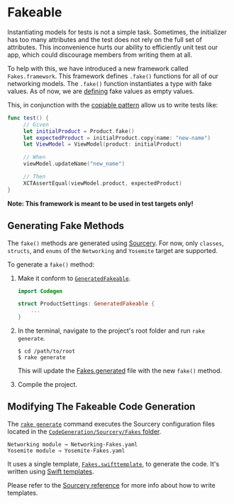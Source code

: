 # Fakeable

Instantiating models for tests is not a simple task. Sometimes, the initializer has too many attributes and the test does not rely on the full set of attributes.
This inconvenience hurts our ability to efficiently unit test our app, which could discourage members from writing them at all.

To help with this, we have introduced a new framework called `Fakes.framework`. This framework defines `.fake()` functions for all of our networking models.
The `.fake()` function instantiates a type with fake values. As of now, we are [defining](https://github.com/woocommerce/woocommerce-ios/blob/trunk/Fakes/Fakes/Fake.swift) fake values as empty values.

This, in conjunction with the [copiable pattern](https://github.com/woocommerce/woocommerce-ios/blob/trunk/docs/copiable.md) allow us to write tests like:

```swift
func test() {
     // Given
     let initialProduct = Product.fake()
     let expectedProduct = initialProduct.copy(name: "new-name")
     let ViewModel = ViewModel(product: initialProduct)

     // When
     viewModel.updateName("new_name")

     // Then
     XCTAssertEqual(viewModel.product, expectedProduct)
}
```

**Note: This framework is meant to be used in test targets only!**


## Generating Fake Methods

The `fake()` methods are generated using [Sourcery](https://github.com/krzysztofzablocki/Sourcery). For now, only `classes`, `structs`, and `enums` of the `Networking` and `Yosemite` target are supported.

To generate a `fake()` method:

1. Make it conform to [`GeneratedFakeable`](../CodeGeneration/Sources/Codegen/Fakeable/GeneratedFakeable.swift).

    ```swift
    import Codegen

    struct ProductSettings: GeneratedFakeable {
        ...
    }
    ```

2. In the terminal, navigate to the project's root folder and run `rake generate`.

    ```
    $ cd /path/to/root
    $ rake generate
    ```

    This will update the [Fakes.generated](https://github.com/woocommerce/woocommerce-ios/blob/trunk/Fakes/Fakes/Fakes.generated.swift) file with the new `fake()` method.

5. Compile the project.


## Modifying The Fakeable Code Generation

The [`rake generate`](../Rakefile) command executes the Sourcery configuration files located in the [`CodeGeneration/Sourcery/Fakes` folder](../CodeGeneration/Sourcery/Fakes).

```
Networking module → Networking-Fakes.yaml
Yosemite module → Yosemite-Fakes.yaml
```

It uses a single template, [`Fakes.swifttemplate`](../CodeGeneration/Sourcery/Fakes/Fakes.swifttemplate), to generate the code. It's written using [Swift templates](https://cdn.rawgit.com/krzysztofzablocki/Sourcery/master/docs/writing-templates.html).

Please refer to the [Sourcery reference](https://cdn.rawgit.com/krzysztofzablocki/Sourcery/master/docs/index.html) for more info about how to write templates.

